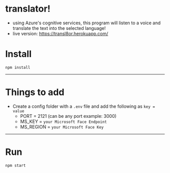 # translator!
  - using Azure's cognitive services, this program will listen to a voice and translate the text into the selected language!
  - live version: https://transl8or.herokuapp.com/
  



# Install

`npm install`

---

# Things to add

- Create a config folder with a `.env` file and add the following as `key = value`
  - PORT = 2121 (can be any port example: 3000)
  - MS_KEY = `your Microsoft Face Endpoint`
  - MS_REGION = `your Microsoft Face Key`

---

# Run

`npm start`
